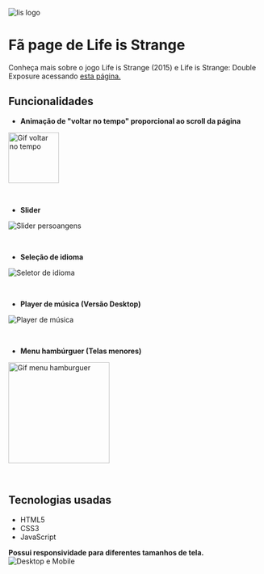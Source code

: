 ![lis logo](https://github.com/user-attachments/assets/605bfd59-52f2-4df9-bf28-d04c47fb4ce3)
# Fã page de Life is Strange
Conheça mais sobre o jogo Life is Strange (2015) e Life is Strange: Double Exposure acessando [esta página.](https://life-is-strange-fanpage.vercel.app/)
## Funcionalidades

* **Animação de "voltar no tempo" proporcional ao scroll da página**
 <img src="https://github.com/user-attachments/assets/cb616d93-378f-46ef-ac58-7bc8179bc351" alt="Gif voltar no tempo" width="100">
 
&nbsp;

* **Slider**
<div align="left"> 
  
![Slider persoangens](https://github.com/user-attachments/assets/6bbeda1f-d695-4c02-bb6e-141fca1a61cc)

</div>

&nbsp;

* **Seleção de idioma**
<img src="https://github.com/user-attachments/assets/afcf5c49-5fb5-4f44-8194-e838bca73e23" alt="Seletor de idioma">

&nbsp;

* **Player de música (Versão Desktop)**
<img src="https://github.com/user-attachments/assets/9d404bc4-ac31-46fa-bb0f-c54b7a18e1c3" alt="Player de música">

&nbsp;

* **Menu hambúrguer (Telas menores)**
 <img src="https://github.com/user-attachments/assets/d6caac23-8c17-4a65-9adf-b175434da0d2" alt="Gif menu hamburguer" width="200">

&nbsp;

## Tecnologias usadas
* HTML5
* CSS3
* JavaScript
  
**Possui responsividade para diferentes tamanhos de tela.**
![Desktop e Mobile](https://github.com/user-attachments/assets/b5e67522-23fa-495a-8bdb-fe3592684d92)




